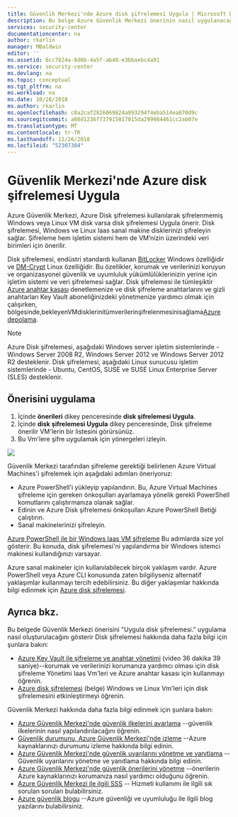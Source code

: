 ```yaml
---
title: Güvenlik Merkezi'nde Azure disk şifrelemesi Uygula | Microsoft Docs
description: Bu belge Azure Güvenlik Merkezi önerinin nasıl uygulanacağını gösterir **disk şifrelemesi Uygula**.
services: security-center
documentationcenter: na
author: rkarlin
manager: MBaldwin
editor: ''
ms.assetid: 6cc7824a-8d6b-4a5f-ab40-e3bbaebc4a91
ms.service: security-center
ms.devlang: na
ms.topic: conceptual
ms.tgt_pltfrm: na
ms.workload: na
ms.date: 10/28/2018
ms.author: rkarlin
ms.openlocfilehash: c8a2caf2826069824a993294f4eba514ea870d9c
ms.sourcegitcommit: a08d1236f737915817815da299984461cc2ab07e
ms.translationtype: MT
ms.contentlocale: tr-TR
ms.lasthandoff: 11/26/2018
ms.locfileid: "52307384"
---
```

# <a name="apply-disk-encryption-in-azure-security-center"></a>Güvenlik Merkezi'nde Azure disk şifrelemesi Uygula
Azure Güvenlik Merkezi, Azure Disk şifrelemesi kullanılarak şifrelenmemiş Windows veya Linux VM disk varsa disk şifrelemesi Uygula önerir. Disk şifrelemesi, Windows ve Linux Iaas sanal makine disklerinizi şifreleyin sağlar.  Şifreleme hem işletim sistemi hem de VM’nizin üzerindeki veri birimleri için önerilir.

Disk şifrelemesi, endüstri standardı kullanan [BitLocker](https://technet.microsoft.com/library/cc732774.aspx) Windows özelliğidir ve [DM-Crypt](https://en.wikipedia.org/wiki/Dm-crypt) Linux özelliğidir. Bu özellikler, korumak ve verilerinizi koruyun ve organizasyonel güvenlik ve uyumluluk yükümlülüklerinizin yerine için işletim sistemi ve veri şifrelemesi sağlar. Disk şifrelemesi ile tümleşiktir [Azure anahtar kasası](https://azure.microsoft.com/documentation/services/key-vault/) denetlemenize ve disk şifreleme anahtarlarını ve gizli anahtarları Key Vault aboneliğinizdeki yönetmenize yardımcı olmak için çalışırken, bölgesinde,bekleyenVMdisklerinitümverilerinşifrelenmesinisağlama[Azure depolama](https://azure.microsoft.com/documentation/services/storage/).

> [!NOTE]
> Azure Disk şifrelemesi, aşağıdaki Windows server işletim sistemlerinde - Windows Server 2008 R2, Windows Server 2012 ve Windows Server 2012 R2 desteklenir. Disk şifrelemesi, aşağıdaki Linux sunucusu işletim sistemlerinde - Ubuntu, CentOS, SUSE ve SUSE Linux Enterprise Server (SLES) desteklenir.
>
>

## <a name="implement-the-recommendation"></a>Önerisini uygulama
1. İçinde **önerileri** dikey penceresinde **disk şifrelemesi Uygula**.
2. İçinde **disk şifrelemesi Uygula** dikey penceresinde, Disk şifreleme önerilir VM'lerin bir listesini görürsünüz.
3. Bu Vm'lere şifre uygulamak için yönergeleri izleyin.

![][1]

Güvenlik Merkezi tarafından şifreleme gerektiği belirlenen Azure Virtual Machines'i şifrelemek için aşağıdaki adımları öneriyoruz:

* Azure PowerShell'i yükleyip yapılandırın. Bu, Azure Virtual Machines şifreleme için gereken önkoşulları ayarlamaya yönelik gerekli PowerShell komutlarını çalıştırmanıza olanak sağlar.
* Edinin ve Azure Disk şifrelemesi önkoşulları Azure PowerShell Betiği çalıştırın.
* Sanal makinelerinizi şifreleyin.

[Azure PowerShell ile bir Windows Iaas VM şifreleme](../security/quick-encrypt-vm-powershell.md) Bu adımlarda size yol gösterir. Bu konuda, disk şifrelemesi'ni yapılandırma bir Windows istemci makinesi kullandığınızı varsayar.

Azure sanal makineler için kullanılabilecek birçok yaklaşım vardır. Azure PowerShell veya Azure CLI konusunda zaten bilgiliyseniz alternatif yaklaşımlar kullanmayı tercih edebilirsiniz. Bu diğer yaklaşımlar hakkında bilgi edinmek için [Azure disk şifrelemesi](../security/azure-security-disk-encryption.md).

## <a name="see-also"></a>Ayrıca bkz.
Bu belgede Güvenlik Merkezi önerisini "Uygula disk şifrelemesi." uygulama nasıl oluşturulacağını gösterir Disk şifrelemesi hakkında daha fazla bilgi için şunlara bakın:

* [Azure Key Vault ile şifreleme ve anahtar yönetimi](https://azure.microsoft.com/documentation/videos/azurecon-2015-encryption-and-key-management-with-azure-key-vault/) (video 36 dakika 39 saniye)--korumak ve verilerinizi korumanıza yardımcı olması için disk şifreleme Yönetimi Iaas Vm'leri ve Azure anahtar kasası için kullanmayı öğrenin.
* [Azure disk şifrelemesi](../security/azure-security-disk-encryption-overview.md) (belge) Windows ve Linux Vm'leri için disk şifrelemesini etkinleştirmeyi öğrenin.

Güvenlik Merkezi hakkında daha fazla bilgi edinmek için şunlara bakın:

* [Azure Güvenlik Merkezi'nde güvenlik ilkelerini ayarlama](security-center-azure-policy.md) --güvenlik ilkelerinin nasıl yapılandırılacağını öğrenin.
* [Güvenlik durumunu, Azure Güvenlik Merkezi'nde izleme](security-center-monitoring.md) --Azure kaynaklarınızı durumunu izleme hakkında bilgi edinin.
* [Azure Güvenlik Merkezi'nde güvenlik uyarılarını yönetme ve yanıtlama](security-center-managing-and-responding-alerts.md) -- Güvenlik uyarılarını yönetme ve yanıtlama hakkında bilgi edinin.
* [Azure Güvenlik Merkezi'nde güvenlik önerilerini yönetme](security-center-recommendations.md) --önerilerin Azure kaynaklarınızı korumanıza nasıl yardımcı olduğunu öğrenin.
* [Azure Güvenlik Merkezi ile ilgili SSS](security-center-faq.md) -- Hizmeti kullanımı ile ilgili sık sorulan soruları bulabilirsiniz.
* [Azure güvenlik blogu](https://blogs.msdn.com/b/azuresecurity/) --Azure güvenliği ve uyumluluğu ile ilgili blog yazılarını bulabilirsiniz.

<!--Image references-->
[1]: ./media/security-center-apply-disk-encryption/apply-disk-encryption.png
